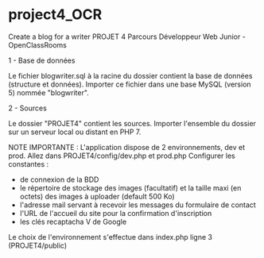 # project4_OCR
Create a blog for a writer
PROJET 4 Parcours Développeur Web Junior - OpenClassRooms

1 - Base de données

Le fichier blogwriter.sql à la racine du dossier contient la base de données (structure et données).
Importer ce fichier dans une base MySQL (version 5) nommée "blogwriter".


2 - Sources

Le dossier "PROJET4" contient les sources.
Importer l'ensemble du dossier sur un serveur local ou distant en PHP 7.


NOTE IMPORTANTE : 
L'application dispose de 2 environnements, dev et prod.
Allez dans PROJET4/config/dev.php et prod.php
Configurer les constantes :
- de connexion de la BDD
- le répertoire de stockage des images (facultatif) et la taille maxi (en octets) des images à uploader (default 500 Ko)
- l'adresse mail servant à recevoir les messages du formulaire de contact
- l'URL de l'accueil du site pour la confirmation d'inscription
- les clés recaptacha V de Google

Le choix de l'environnement s'effectue dans index.php ligne 3 (PROJET4/public)
